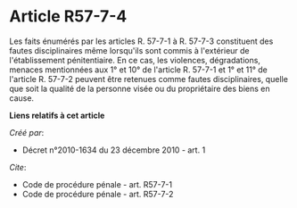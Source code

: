 # Article R57-7-4

Les faits énumérés par les articles R. 57-7-1 à R. 57-7-3 constituent des fautes disciplinaires même lorsqu'ils sont commis à
l'extérieur de l'établissement pénitentiaire. En ce cas, les violences, dégradations, menaces mentionnées aux 1° et 10° de
l'article R. 57-7-1 et 1° et 11° de l'article R. 57-7-2 peuvent être retenues comme fautes disciplinaires, quelle que soit la
qualité de la personne visée ou du propriétaire des biens en cause.

**Liens relatifs à cet article**

_Créé par_:

  - Décret n°2010-1634 du 23 décembre 2010 - art. 1

_Cite_:

  - Code de procédure pénale - art. R57-7-1
  - Code de procédure pénale - art. R57-7-2
